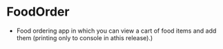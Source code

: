 # FoodOrder
 - Food ordering app in which you can view a cart of food items and add them (printing only to console in athis release).)
